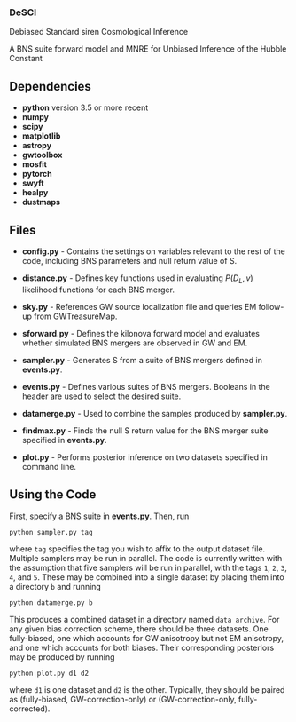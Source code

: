 ### DeSCI

Debiased Standard siren Cosmological Inference

A BNS suite forward model and MNRE for Unbiased Inference of the Hubble Constant

## Dependencies
* **python** version 3.5 or more recent
* **numpy**
* **scipy**
* **matplotlib**
* **astropy**
* **gwtoolbox**
* **mosfit**
* **pytorch**
* **swyft**
* **healpy**
* **dustmaps**

## Files
* **config.py** - Contains the settings on variables relevant to the rest of the code, including BNS parameters and null return value of S.

* **distance.py** - Defines key functions used in evaluating $P(D_L, v)$ likelihood functions for each BNS merger.

* **sky.py** - References GW source localization file and queries EM follow-up from GWTreasureMap.

* **sforward.py** - Defines the kilonova forward model and evaluates whether simulated BNS mergers are observed in GW and EM.

* **sampler.py** - Generates S from a suite of BNS mergers defined in **events.py**.

* **events.py** - Defines various suites of BNS mergers. Booleans in the header are used to select the desired suite.

* **datamerge.py** - Used to combine the samples produced by **sampler.py**.

* **findmax.py** - Finds the null S return value for the BNS merger suite specified in **events.py**.

* **plot.py** - Performs posterior inference on two datasets specified in command line.

## Using the Code

First, specify a BNS suite in **events.py**. Then, run

```
python sampler.py tag
```

where `tag` specifies the tag you wish to affix to the output dataset file. Multiple samplers may be run in parallel. The code is currently written with the assumption that five samplers will be run in parallel, with the tags `1`, `2`, `3`, `4`, and `5`. These may be combined into a single dataset by placing them into a directory `b` and running

```
python datamerge.py b
```

This produces a combined dataset in a directory named `data archive`. For any given bias correction scheme, there should be three datasets. One fully-biased, one which accounts for GW anisotropy but not EM anisotropy, and one which accounts for both biases. Their corresponding posteriors may be produced by running

```
python plot.py d1 d2
```

where `d1` is one dataset and `d2` is the other. Typically, they should be paired as (fully-biased, GW-correction-only) or (GW-correction-only, fully-corrected).
